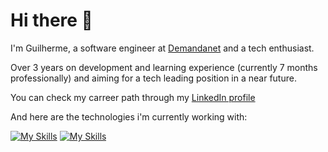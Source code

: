 # Hi there 👋
I'm Guilherme, a software engineer at <a href="https://www.demandanet.com/">Demandanet</a> and a tech enthusiast.

Over 3 years on development and learning experience (currently 7 months professionally) and aiming for a tech leading position in a near future.

You can check my carreer path through my <a href="https://www.linkedin.com/in/guilherme-saud/">LinkedIn profile</a>

And here are the technologies i'm currently working with:

[![My Skills](https://skillicons.dev/icons?i=php,js,html,css,bootstrap)](https://skillicons.dev)
[![My Skills](https://skillicons.dev/icons?i=mysql,aws,docker)](https://skillicons.dev)
